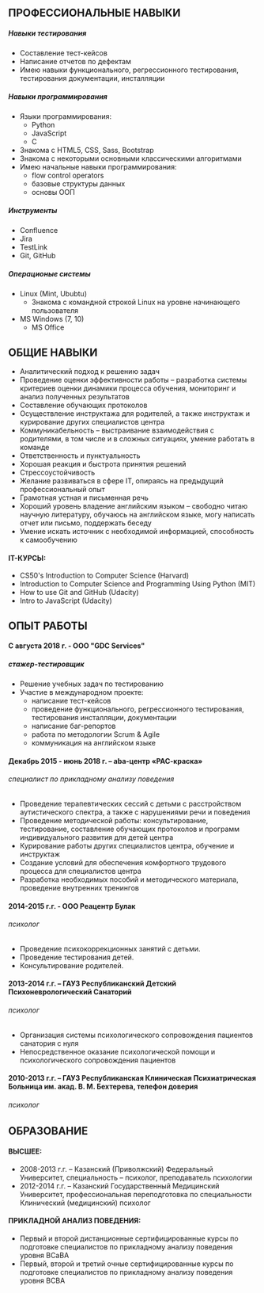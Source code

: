 ## ПРОФЕССИОНАЛЬНЫЕ НАВЫКИ

##### Навыки тестирования
* Составление тест-кейсов
* Написание отчетов по дефектам
* Имею навыки функционального, регрессионного тестирования, тестирования документации, инсталляции
##### Навыки программирования
* Языки программирования:
   * Python
   * JavaScript
   * C
* Знакома с HTML5, CSS, Sass, Bootstrap
* Знакома с некоторыми основными классическими алгоритмами
* Имею начальные навыки программирования:
    * flow control operators
    * базовые структуры данных
    * основы ООП
##### Инструменты
* Confluence
* Jira
* TestLink
* Git, GitHub
##### Операционые системы
* Linux (Mint, Ububtu)
   * Знакома с командной строкой Linux на уровне начинающего пользователя
* MS Windows (7, 10)
   * MS Office
   
   
## ОБЩИЕ НАВЫКИ

* Аналитический подход к решению задач
* Проведение оценки эффективности работы – разработка системы критериев оценки динамики процесса обучения, мониторинг и анализ полученных результатов
* Составление обучающих протоколов
* Осуществление инструктажа  для родителей, а также инструктаж и курирование других специалистов центра
* Коммуникабельность – выстраивание взаимодействия с родителями, в том числе и в сложных ситуациях, умение работать в команде
* Ответственность и пунктуальность
* Хорошая реакция и быстрота принятия решений
* Стрессоустойчивость
* Желание развиваться в сфере IT, опираясь на предыдущий профессиональный опыт
* Грамотная устная и письменная речь
* Хороший уровень владение английским языком – свободно читаю научную литературу, обучаюсь на английском языке,  могу написать отчет или письмо, поддержать беседу
* Умение искать источник с необходимой информацией, способность к самообучению


#### IT-КУРСЫ:

* CS50's Introduction to Computer Science (Harvard)
* Introduction to Computer Science and Programming Using Python (MIT)
* How to use Git and GitHub (Udacity)
* Intro to JavaScript (Udacity)


## ОПЫТ РАБОТЫ

#### С августа 2018 г. - ООО "GDC Services"
##### стажер-тестировщик

* Решение учебных задач по тестированию
* Участие в международном проекте:
   * написание тест-кейсов
   * проведение функционального, регрессионного тестирования, тестирования инсталляции, документации
   * написание баг-репортов
   * работа по методологии Scrum & Agile
   * коммуникация на английском языке

#### Декабрь 2015 - июнь 2018 г. – aba-центр «РАС-краска»
###### специалист по прикладному анализу поведения

* Проведение терапевтических сессий с детьми с расстройством аутистического спектра, а также с нарушениями речи и поведения
* Проведение методической работы: консультирование, тестирование, составление обучающих протоколов и программ индивидуального развития для детей центра
* Курирование работы других специалистов центра, обучение и инструктаж
* Создание условий для обеспечения комфортного трудового процесса для специалистов центра
* Разработка необходимых пособий и методического материала, проведение внутренних тренингов

#### 2014-2015 г.г. -  ООО Реацентр Булак
###### психолог

* Проведение психокоррекционных занятий с детьми.
* Проведение тестирования детей.
* Консультирование родителей.

#### 2013-2014 г.г. – ГАУЗ Республиканский Детский Психоневрологический Санаторий
###### психолог

* Организация системы психологического сопровождения пациентов санатория с нуля
* Непосредственное оказание психологической помощи и психологического сопровождения пациентов

#### 2010-2013 г.г. – ГАУЗ Республиканская Клиническая Психиатрическая Больница им. акад. В. М. Бехтерева, телефон доверия
###### психолог


## ОБРАЗОВАНИЕ

#### ВЫСШЕЕ:
* 2008-2013 г.г.  – Казанский (Приволжский) Федеральный Университет, специальность – психолог, преподаватель психологии
* 2012-2014 г.г. – Казанский Государственный Медицинский Университет, профессиональная переподготовка по специальности Клинический (медицинский) психолог

#### ПРИКЛАДНОЙ АНАЛИЗ ПОВЕДЕНИЯ:
* Первый и второй дистанционные сертифицированные курсы по подготовке специалистов по прикладному анализу поведения уровня BCaBA
* Первый, второй и третий очные сертифицированные курсы по подготовке специалистов по прикладному анализу поведения уровня BCBA
